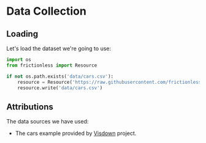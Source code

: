 # Data Collection

## Loading

Let's load the dataset we're going to use:

```python script
import os
from frictionless import Resource

if not os.path.exists('data/cars.csv'):
    resource = Resource('https://raw.githubusercontent.com/frictionlessdata/livemark/main/data/cars.csv')
    resource.write('data/cars.csv')
```

## Attributions

The data sources we have used:
- The cars example provided by [Visdown](https://visdown.com/) project.
